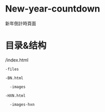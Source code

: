 # New-year-countdown
新年倒計時頁面


# 目录&结构
  /index.html 
  
    -files
    
    -BN.html
    
      -images
      
    -HXN.html
    
      -images-hxn
